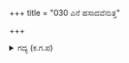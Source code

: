+++
title = "030 ಎನೆ ಹಸಾದವೆನುತ್ತ"

+++

<details><summary>ಗದ್ಯ (ಕ.ಗ.ಪ) </summary>

30. ಹಾಗೆಂದು ಭೀಷ್ಮನು ಧರ್ಮರಾಜನಿಗೆ ತಿಳಿಸಲು 'ನಿಮ್ಮದಯೆ ಇದ್ದಂತಾಗಲಿ' ಎಂದು ಹೇಳಿ ಶ್ರೇಷ್ಠಮತಿ ಧರ್ಮರಾಜನು ಅವನಿಂದ ಬೀಳ್ಕೊಂಡು ಭೀಷ್ಮನ ಸೂಕ್ತ ಮಾತುಗಳನ್ನು ಮತ್ತೆ ಮತ್ತೆ ಮನಸ್ಸಿನಲ್ಲಿ ನೆನಪಿಸಿಕೊಳ್ಳುತ್ತಾ ರೋಮಾಂಚನ ಹೊಂದಿ ಮುಂದೆ ಬರುತ್ತಿರಲು, ಜತೆಯಲ್ಲಿದ್ದ ಶೂರ ಭಟರು ತಾವುತಾವೇ ದೂರ ಸರಿದರು. ಪಾಂಡುಪುತ್ರ ಧರ್ಮರಾಯನು ದ್ರೋಣನ ಪಾದಕಮಲಗಳಲ್ಲಿ ಮೈಚಾಚಿದನು.
</details>
